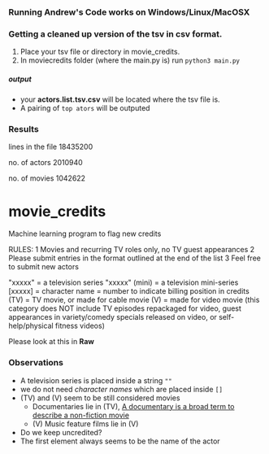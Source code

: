 ### Running Andrew's Code works on Windows/Linux/MacOSX


### Getting a cleaned up version of the tsv in csv format.
1. Place your tsv file or directory in movie_credits.
2.  In moviecredits folder (where the main.py is) run `python3 main.py`

##### output
* your **actors.list.tsv.csv** will be located where the tsv file is. 
* A pairing of `top ators` will be outputed

### Results

lines in the file 18435200

no. of actors 2010940

no. of movies 1042622

# movie_credits
Machine learning program to flag new credits

 RULES:
 1       Movies and recurring TV roles only, no TV guest appearances
 2       Please submit entries in the format outlined at the end of the list
 3       Feel free to submit new actors

 "xxxxx"        = a television series
 "xxxxx" (mini) = a television mini-series
 [xxxxx]        = character name
 <xx>           = number to indicate billing position in credits
 (TV)           = TV movie, or made for cable movie
 (V)            = made for video movie (this category does NOT include TV
                  episodes repackaged for video, guest appearances in
                  variety/comedy specials released on video, or
				  self-help/physical fitness videos)


Please look at this in **Raw**


### Observations
* A television series is placed inside a string `""`
* we do not need *character names* which are placed inside `[]`
* (TV) and (V) seem to be still considered movies
	* Documentaries lie in (TV), [A documentary is a broad term to describe a non-fiction movie](http://www.desktop-documentaries.com/what-is-a-documentary.html)
	* (V) Music feature films lie in (V) 
* Do we keep uncredited?
* The first element always seems to be the name of the actor
